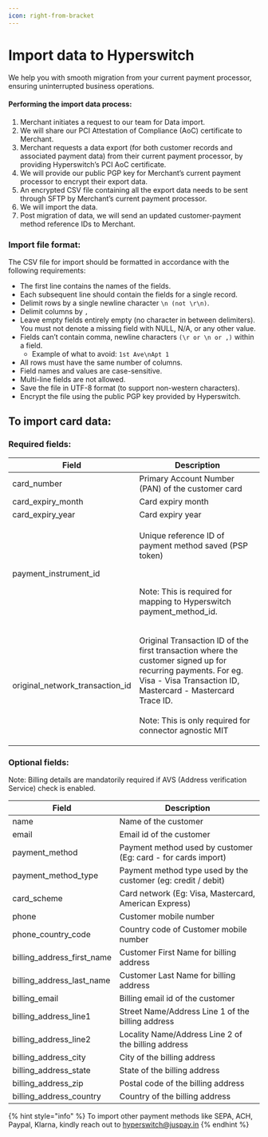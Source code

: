 ```yaml
---
icon: right-from-bracket
---
```


# Import data to Hyperswitch

We help you with smooth migration from your current payment processor, ensuring uninterrupted business operations.

#### Performing the import data process:

1. Merchant initiates a request to our team for Data import.
2. We will share our PCI Attestation of Compliance (AoC) certificate to Merchant.
3. Merchant requests a data export (for both customer records and associated payment data) from their current payment processor, by providing Hyperswitch’s PCI AoC certificate.
4. We will provide our public PGP key for Merchant’s current payment processor to encrypt their export data.
5. An encrypted CSV file containing all the export data needs to be sent through SFTP by Merchant’s current payment processor.
6. We will import the data.
7. Post migration of data, we will send an updated customer-payment method reference IDs to Merchant.

### Import file format:

The CSV file for import should be formatted in accordance with the following requirements:

* The first line contains the names of the fields.
* Each subsequent line should contain the fields for a single record.
* Delimit rows by a single newline character `\n (not \r\n)`.
* Delimit columns by `,`
* Leave empty fields entirely empty (no character in between delimiters). You must not denote a missing field with NULL, N/A, or any other value.
* Fields can’t contain comma, newline characters `(\r or \n or ,)` within a field.&#x20;
  * Example of what to avoid: `1st Ave\nApt 1`
* All rows must have the same number of columns.
* Field names and values are case-sensitive.
* Multi-line fields are not allowed.
* Save the file in UTF-8 format (to support non-western characters).
* Encrypt the file using the public PGP key provided by Hyperswitch.

## To import card data:

### Required fields:

| **Field**                          | **Description**                                                                                                                                                                                                                                  |
| ---------------------------------- | ------------------------------------------------------------------------------------------------------------------------------------------------------------------------------------------------------------------------------------------------ |
| card\_number                       | Primary Account Number (PAN) of the customer card                                                                                                                                                                                                |
| card\_expiry\_month                | Card expiry month                                                                                                                                                                                                                                |
| card\_expiry\_year                 | Card expiry year                                                                                                                                                                                                                                 |
| payment\_instrument\_id            | <p>Unique reference ID of payment method saved (PSP token)</p><p><br></p><p>Note: This is required for mapping to Hyperswitch payment_method_id.</p>                                                                                             |
| original\_network\_transaction\_id | <p>Original Transaction ID of the first transaction where the customer signed up for recurring payments. For eg. Visa - Visa Transaction ID, Mastercard - Mastercard Trace ID.<br><br>Note: This is only required for connector agnostic MIT</p> |

### Optional fields:

Note: Billing details are mandatorily required if AVS (Address verification Service) check is enabled.

| **Field**                     | **Description**                                               |
| ----------------------------- | ------------------------------------------------------------- |
| name                          | Name of the customer                                          |
| email                         | Email id of the customer                                      |
| payment\_method               | Payment method used by customer (Eg: card - for cards import) |
| payment\_method\_type         | Payment method type used by the customer (eg: credit / debit) |
| card\_scheme                  | Card network (Eg: Visa, Mastercard, American Express)         |
| phone                         | Customer mobile number                                        |
| phone\_country\_code          | Country code of Customer mobile number                        |
| billing\_address\_first\_name | Customer First Name for billing address                       |
| billing\_address\_last\_name  | Customer Last Name for billing address                        |
| billing\_email                | Billing email id of the customer                              |
| billing\_address\_line1       | Street Name/Address Line 1 of the billing address             |
| billing\_address\_line2       | Locality Name/Address Line 2 of the billing address           |
| billing\_address\_city        | City of the billing address                                   |
| billing\_address\_state       | State of the billing address                                  |
| billing\_address\_zip         | Postal code of the billing address                            |
| billing\_address\_country     | Country of the billing address                                |

{% hint style="info" %}
To import other payment methods like SEPA, ACH, Paypal, Klarna, kindly reach out to [hyperswitch@juspay.in](mailto:hyperswitch@juspay.in)
{% endhint %}
